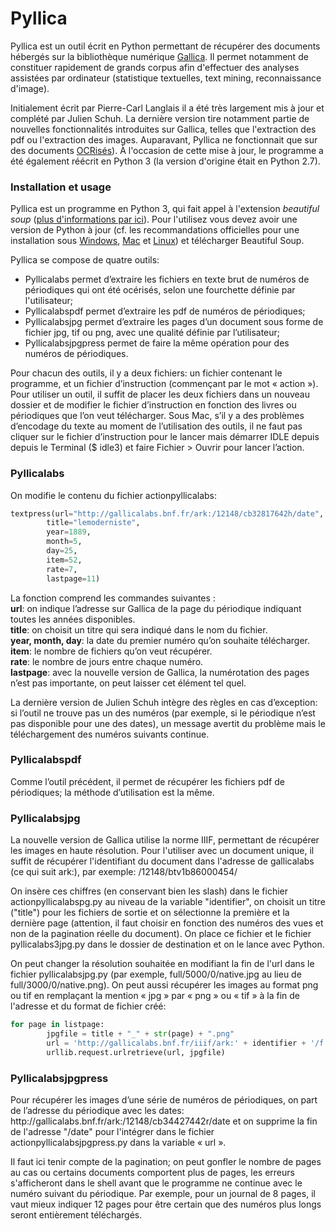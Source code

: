 Pyllica
=======

Pyllica est un outil écrit en Python permettant de récupérer des documents hébergés sur la bibliothèque numérique
<a href="http://gallica.bnf.fr/">Gallica</a>. Il permet notamment de constituer rapidement de grands corpus afin d'effectuer des analyses assistées par ordinateur (statistique textuelles, text mining, reconnaissance d'image).

Initialement écrit par Pierre-Carl Langlais il a été très largement mis à jour et complété par Julien Schuh. La dernière version tire notamment partie de nouvelles fonctionnalités introduites sur Gallica, telles que l'extraction des pdf ou l'extraction des images. Auparavant, Pyllica ne fonctionnait que sur des documents <a href="https://en.wikipedia.org/wiki/Optical_character_recognition">OCRisés</a>). À l'occasion de cette mise à jour, le programme a été également réécrit en Python 3 (la version d'origine était en Python 2.7).

<h3>Installation et usage</h3>

Pyllica est un programme en Python 3, qui fait appel à l'extension <em>beautiful soup</em> (<a href="http://www.crummy.com/software/BeautifulSoup/)">plus d'informations par ici</a>). Pour l'utilisez vous devez avoir une version de Python à jour (cf. les recommandations officielles pour une installation sous <a href="https://docs.python.org/3/using/windows.html">Windows</a>, <a href="https://docs.python.org/3/using/mac.html">Mac</a> et <a href="https://docs.python.org/3/using/unix.html">Linux</a>) et télécharger Beautiful Soup.

Pyllica se compose de quatre outils:
- Pyllicalabs permet d’extraire les fichiers en texte brut de numéros de périodiques qui ont été océrisés, selon une fourchette définie par l'utilisateur;
- Pyllicalabspdf permet d’extraire les pdf de numéros de périodiques;
- Pyllicalabsjpg permet d’extraire les pages d’un document sous forme de fichier jpg, tif ou png, avec une qualité définie par l’utilisateur;
- Pyllicalabsjpgpress permet de faire la même opération pour des numéros de périodiques.

Pour chacun des outils, il y a deux fichiers: un fichier contenant le programme, et un fichier d’instruction (commençant par le mot « action »). Pour utiliser un outil, il suffit de placer les deux fichiers dans un nouveau dossier et de modifier le fichier d’instruction en fonction des livres ou périodiques que l’on veut télécharger. Sous Mac, s’il y a des problèmes d’encodage du texte au moment de l’utilisation des outils, il ne faut pas cliquer sur le fichier d’instruction pour le lancer mais démarrer IDLE depuis depuis le Terminal ($ idle3) et faire Fichier > Ouvrir pour lancer l’action.

<h3>Pyllicalabs</h3>
On modifie le contenu du fichier actionpyllicalabs:

```python
textpress(url="http://gallicalabs.bnf.fr/ark:/12148/cb32817642h/date",
        title="lemoderniste",
        year=1889,
        month=5,
        day=25,
        item=52,
        rate=7,
        lastpage=11)
```

La fonction comprend les commandes suivantes :<br/>
        <b>url</b>: on indique l’adresse sur Gallica de la page du périodique indiquant toutes les années disponibles.<br/>
        <b>title</b>: on choisit un titre qui sera indiqué dans le nom du fichier.<br/>
        <b>year, month, day</b>: la date du premier numéro qu’on souhaite télécharger.<br/>
        <b>item</b>: le nombre de fichiers qu’on veut récupérer.<br/>
        <b>rate</b>: le nombre de jours entre chaque numéro.<br/>
        <b>lastpage</b>: avec la nouvelle version de Gallica, la numérotation des pages n’est pas importante, on peut laisser cet élément tel quel.<br/>

La dernière version de Julien Schuh intègre des règles en cas d’exception: si l’outil ne trouve pas un des numéros (par exemple, si le périodique n’est pas disponible pour une des dates), un message avertit du problème mais le téléchargement des numéros suivants continue.

<h3>Pyllicalabspdf</h3>
Comme l’outil précédent, il permet de récupérer les fichiers pdf de périodiques; la méthode d’utilisation est la même.

<h3>Pyllicalabsjpg</h3>
La nouvelle version de Gallica utilise la norme IIIF, permettant de récupérer les images en haute résolution.
Pour l'utiliser avec un document unique, il suffit de récupérer l'identifiant du document dans l'adresse de gallicalabs (ce qui suit ark:), par exemple: /12148/btv1b86000454/

On insère ces chiffres (en conservant bien les slash) dans le fichier actionpyllicalabspg.py au niveau de la variable "identifier", on choisit un titre ("title") pour les fichiers de sortie et on sélectionne la première et la dernière page (attention, il faut choisir en fonction des numéros des vues et non de la pagination réelle du document). On place ce fichier et le fichier pyllicalabs3jpg.py dans le dossier de destination et on le lance avec Python.

On peut changer la résolution souhaitée en modifiant la fin de l'url dans le fichier pyllicalabsjpg.py (par exemple, full/5000/0/native.jpg au lieu de full/3000/0/native.png). On peut aussi récupérer les images au format png ou tif en remplaçant la mention « jpg » par « png » ou « tif » à la fin de l'adresse et du format de fichier créé:

```python
for page in listpage:
        jpgfile = title + "_" + str(page) + ".png"
        url = 'http://gallicalabs.bnf.fr/iiif/ark:' + identifier + '/f' + str(page) + '/full/3000/0/native.png'
        urllib.request.urlretrieve(url, jpgfile)
```

<h3>Pyllicalabsjpgpress</h3>
Pour récupérer les images d’une série de numéros de périodiques, on part de l’adresse du périodique avec les dates: http://gallicalabs.bnf.fr/ark:/12148/cb34427442r/date et on supprime la fin de l'adresse "/date" pour l'intégrer dans le fichier actionpyllicalabsjpgpress.py dans la variable « url ».

Il faut ici tenir compte de la pagination; on peut gonfler le nombre de pages au cas ou certains documents comportent plus de pages, les erreurs s'afficheront dans le shell avant que le programme ne continue avec le numéro suivant du périodique. Par exemple, pour un journal de 8 pages, il vaut mieux indiquer 12 pages pour être certain que des numéros plus longs seront entièrement téléchargés.
